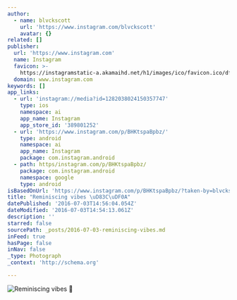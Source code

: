 ```yaml
---
author:
  - name: blvckscott
    url: 'https://www.instagram.com/blvckscott'
    avatar: {}
related: []
publisher:
  url: 'https://www.instagram.com'
  name: Instagram
  favicon: >-
    https://instagramstatic-a.akamaihd.net/h1/images/ico/favicon.ico/dfa85bb1fd63.ico
  domain: www.instagram.com
keywords: []
app_links:
  - url: 'instagram://media?id=1282038024150357747'
    type: ios
    namespace: ai
    app_name: Instagram
    app_store_id: '389801252'
  - url: 'https://www.instagram.com/p/BHKtspaBpbz/'
    type: android
    namespace: ai
    app_name: Instagram
    package: com.instagram.android
  - path: https/instagram.com/p/BHKtspaBpbz/
    package: com.instagram.android
    namespace: google
    type: android
isBasedOnUrl: 'https://www.instagram.com/p/BHKtspaBpbz/?taken-by=blvckscott'
title: "Reminiscing vibes \uD83C\uDF0A"
datePublished: '2016-07-03T14:56:04.054Z'
dateModified: '2016-07-03T14:54:13.061Z'
description: ''
starred: false
sourcePath: _posts/2016-07-03-reminiscing-vibes.md
inFeed: true
hasPage: false
inNav: false
_type: Photograph
_context: 'http://schema.org'

---
```

![Reminiscing vibes ](https://scontent.cdninstagram.com/t51.2885-15/s640x640/sh0.08/e35/13525396_1755086301401564_105861239_n.jpg?ig_cache_key=MTI4MjAzODAyNDE1MDM1Nzc0Nw%3D%3D.2)